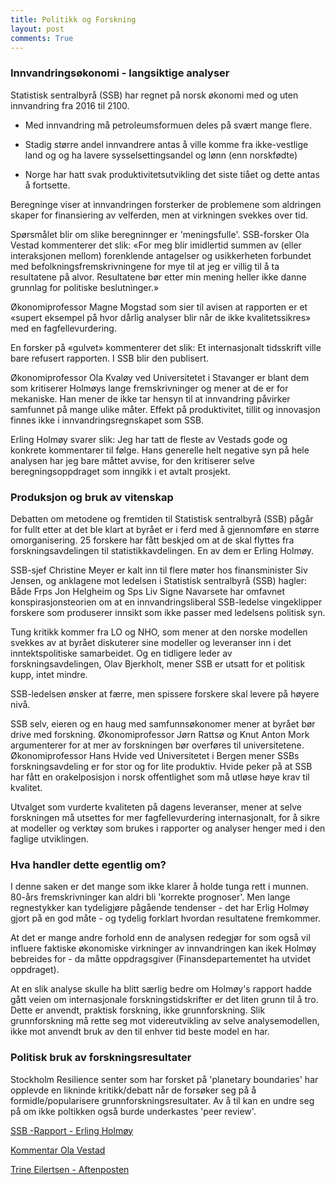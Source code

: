 ```yaml
---
title: Politikk og Forskning
layout: post
comments: True
---
```


### Innvandringsøkonomi - langsiktige analyser

Statistisk sentralbyrå (SSB) har regnet på norsk økonomi med og
uten innvandring fra 2016 til 2100.

- Med innvandring må petroleumsformuen deles på svært mange flere.

- Stadig større andel innvandrere antas å ville komme fra ikke-vestlige land og og ha lavere sysselsettingsandel og lønn (enn norskfødte)

- Norge har hatt svak produktivitetsutvikling det siste tiået og dette antas å fortsette.

Beregninge viser at innvandringen forsterker de problemene som aldringen skaper for finansiering av velferden, men at virkningen svekkes over tid.

Spørsmålet blir om slike beregninnger er 'meningsfulle'.
SSB-forsker Ola Vestad kommenterer det slik:
«For meg blir imidlertid summen av (eller interaksjonen mellom) forenklende antagelser og usikkerheten forbundet med befolkningsfremskrivningene for mye til at jeg er villig til å ta resultatene på alvor. Resultatene bør etter min mening heller ikke danne grunnlag for politiske beslutninger.»

Økonomiprofessor Magne Mogstad som sier til avisen at rapporten er et «supert eksempel på hvor dårlig analyser blir når de ikke kvalitetssikres» med en fagfellevurdering.

En forsker på «gulvet» kommenterer det slik: Et internasjonalt tidsskrift ville bare refusert rapporten. I SSB blir den publisert. 

Økonomiprofessor Ola Kvaløy ved Universitetet i Stavanger er blant dem som kritiserer Holmøys lange fremskrivninger og mener at de er for mekaniske. Han mener de ikke tar hensyn til at innvandring påvirker samfunnet på mange ulike måter. Effekt på produktivitet, tillit og innovasjon finnes ikke i innvandringsregnskapet som SSB.

Erling Holmøy svarer slik: Jeg har tatt de fleste av Vestads gode og konkrete kommentarer til følge. Hans generelle helt negative syn på hele analysen har jeg bare måttet avvise, for den kritiserer selve beregningsoppdraget som inngikk i et avtalt prosjekt.

### Produksjon og bruk av vitenskap 

Debatten om metodene og fremtiden til Statistisk sentralbyrå (SSB) pågår for fullt etter at det ble klart at byrået er i ferd med å gjennomføre en større omorganisering. 25 forskere har fått beskjed om at de skal flyttes fra forskningsavdelingen til statistikkavdelingen. En av dem er Erling Holmøy.

SSB-sjef Christine Meyer er kalt inn til flere møter hos finansminister Siv Jensen, og anklagene mot ledelsen i Statistisk sentralbyrå (SSB) hagler: Både Frps Jon Helgheim og Sps Liv Signe Navarsete har omfavnet konspirasjonsteorien om at en innvandringsliberal SSB-ledelse vingeklipper forskere som produserer innsikt som ikke passer med ledelsens politisk syn.

Tung kritikk kommer fra LO og NHO, som mener at den norske modellen svekkes av at byrået diskuterer sine modeller og leveranser inn i det inntektspolitiske samarbeidet. Og en tidligere leder av forskningsavdelingen, Olav Bjerkholt, mener SSB er utsatt for et politisk kupp, intet mindre. 

SSB-ledelsen ønsker at færre, men spissere forskere skal levere på høyere nivå.

SSB selv, eieren og en haug med samfunnsøkonomer mener at byrået bør drive med forskning. Økonomiprofessor Jørn Rattsø og Knut Anton Mork argumenterer for at mer av forskningen bør overføres til universitetene. Økonomiprofessor Hans Hvide ved Universitetet i Bergen mener SSBs forskningsavdeling er for stor og for lite produktiv.
Hvide peker på at SSB har fått en orakelposisjon i norsk offentlighet som må utløse høye krav til kvalitet.

Utvalget som vurderte kvaliteten på dagens leveranser, mener at selve forskningen må utsettes for mer fagfellevurdering internasjonalt, for å sikre at modeller og verktøy som brukes i rapporter og analyser henger med i den faglige utviklingen.

### Hva handler dette egentlig om?

I denne saken er det mange som ikke klarer å holde tunga rett i munnen.
80-års fremskrivninger kan aldri bli 'korrekte prognoser'.
Men lange regnestykker kan tydeligjøre pågående tendenser - det har
Erlig Holmøy gjort på en god måte - og tydelig forklart hvordan resultatene
fremkommer.

At det er mange andre forhold enn de analysen redegjør for som også vil
influere faktiske økonomiske virkninger av innvandringen kan ikek Holmøy
bebreides for - da måtte oppdragsgiver (Finansdepartementet ha utvidet
oppdraget).

At en slik analyse skulle ha blitt særlig bedre om Holmøy's rapport hadde gått
veien om internasjonale forskningstidskrifter er det liten grunn til å tro.
Dette er anvendt, praktisk forskning, ikke grunnforskning.
Slik grunnforskning må rette seg mot videreutvikling av selve analysemodellen,
ikke mot anvendt bruk av den til enhver tid beste model en har.

### Politisk bruk av forskningsresultater

Stockholm Resilience senter som har forsket på 'planetary boundaries'
har opplevde en likninde kritikk/debatt når de forsøker seg på å
formidle/popularisere grunnforskningsresultater.
Av å til kan en undre seg på om ikke poltikken også burde
underkastes 'peer review'.

[SSB -Rapport - Erling Holmøy](http://www.ssb.no/nasjonalregnskap-og-konjunkturer/artikler-og-publikasjoner/betydningen-for-demografi-og-makrookonomi-av-innvandring-mot-2100)

[Kommentar Ola Vestad](https://www.aftenposten.no/norge/i/79MkW/Internt-notat-gir-innblikk-i-kritikk-av-SSBs-innvandringsrapport)

[Trine Eilertsen - Aftenposten](https://www.aftenposten.no/meninger/kommentar/i/LyXGR/Hva-skal-vi-med-SSB--Trine-Eilertsen)
